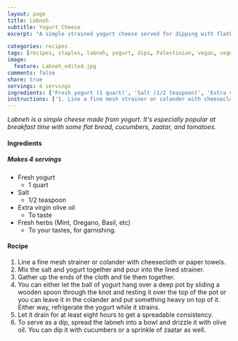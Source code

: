 ```yaml
---
layout: page
title: Labneh
subtitle: Yogurt Cheese
excerpt: "A simple strained yogurt cheese served for dipping with flatbread or vegetables."

categories: recipes
tags: [recipes, staples, labneh, yogurt, dips, Palestinian, vegan, vegetarian]
image:
  feature: Labneh_edited.jpg
comments: false
share: true
servings: 4 servings
ingredients: ['Fresh yogurt (1 quart)', 'Salt (1/2 teaspoon)', 'Extra virgin olive oil (To taste)', 'Fresh herbs (Mint, Oregano, Basil, etc) (To your tastes, for garnishing.)']
instructions: ['1. Line a fine mesh strainer or colander with cheesecloth or paper towels.', '2. Mix the salt and yogurt together and pour into the lined strainer.', '3. Gather up the ends of the cloth and tie them together.', '4. You can either let the ball of yogurt hang over a deep pot by sliding a wooden spoon through the knot and resting it over the top of the pot or you can leave it in the colander and put something heavy on top of it. Either way, refrigerate the yogurt while it strains.', '5. Let it drain for at least eight hours to get a spreadable consistency.', '6. To serve as a dip, spread the labneh into a bowl and drizzle it with olive oil. You can dip it with cucumbers or a sprinkle of zaatar as well.']
---
```




*Labneh is a simple cheese made from yogurt. It's especially popular at breakfast time with some flat bread, cucumbers, zaatar, and tomatoes.*

#### Ingredients

##### Makes 4 servings
* Fresh yogurt
  - 1 quart
* Salt
  - 1/2 teaspoon
* Extra virgin olive oil
  - To taste
* Fresh herbs (Mint, Oregano, Basil, etc)
  - To your tastes, for garnishing.

#### Recipe

1. Line a fine mesh strainer or colander with cheesecloth or paper towels.
2. Mix the salt and yogurt together and pour into the lined strainer.
3. Gather up the ends of the cloth and tie them together.
4. You can either let the ball of yogurt hang over a deep pot by sliding a wooden spoon through the knot and resting it over the top of the pot or you can leave it in the colander and put something heavy on top of it. Either way, refrigerate the yogurt while it strains.
5. Let it drain for at least eight hours to get a spreadable consistency.
6. To serve as a dip, spread the labneh into a bowl and drizzle it with olive oil. You can dip it with cucumbers or a sprinkle of zaatar as well.
